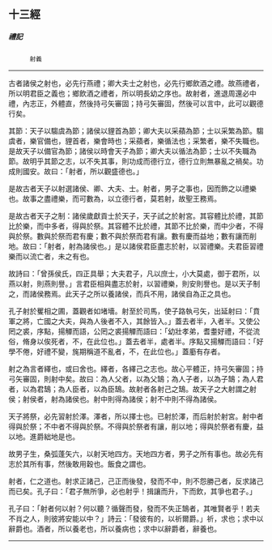 

## 十三經

##### 禮記
　　　`射義`

* * *

古者諸侯之射也，必先行燕禮；卿大夫士之射也，必先行鄉飲酒之禮。故燕禮者，所以明君臣之義也；鄉飲酒之禮者，所以明長幼之序也。故射者，進退周還必中禮，內志正，外體直，然後持弓矢審固；持弓矢審固，然後可以言中，此可以觀德行矣。

其節：天子以騶虞為節；諸侯以貍首為節；卿大夫以采蘋為節；士以采繁為節。騶虞者，樂官備也，貍首者，樂會時也；采蘋者，樂循法也；采繁者，樂不失職也。是故天子以備官為節；諸侯以時會天子為節；卿大夫以循法為節；士以不失職為節。故明乎其節之志，以不失其事，則功成而德行立，德行立則無暴亂之禍矣。功成則國安。故曰：「射者，所以觀盛德也。」

是故古者天子以射選諸侯、卿、大夫、士。射者，男子之事也，因而飾之以禮樂也。故事之盡禮樂，而可數為，以立德行者，莫若射，故聖王務焉。

是故古者天子之制：諸侯歲獻貢士於天子，天子試之於射宮。其容體比於禮，其節比於樂，而中多者，得與於祭。其容體不比於禮，其節不比於樂，而中少者，不得與於祭。數與於祭而君有慶；數不與於祭而君有讓。數有慶而益地；數有讓而削地。故曰：「射者，射為諸侯也。」是以諸侯君臣盡志於射，以習禮樂。夫君臣習禮樂而以流亡者，未之有也。

故詩曰：「曾孫侯氏，四正具舉；大夫君子，凡以庶士，小大莫處，御于君所，以燕以射，則燕則譽。」言君臣相與盡志於射，以習禮樂，則安則譽也。是以天子制之，而諸侯務焉。此天子之所以養諸侯，而兵不用，諸侯自為正之具也。

孔子射於矍相之圃，蓋觀者如堵墻。射至於司馬，使子路執弓矢，出延射曰：「賁軍之將，亡國之大夫，與為人後者不入，其餘皆入。」蓋去者半，入者半。又使公罔之裘，序點，揚觶而語，公罔之裘揚觶而語曰：「幼壯孝弟，耆耋好禮，不從流俗，脩身以俟死者，不，在此位也。」蓋去者半，處者半。序點又揚觶而語曰：「好學不倦，好禮不變，旄期稱道不亂者，不，在此位也。」蓋㢙有存者。

射之為言者繹也，或曰舍也。繹者，各繹己之志也。故心平體正，持弓矢審固；持弓矢審固，則射中矣。故曰：為人父者，以為父鵠；為人子者，以為子鵠；為人君者，以為君鵠；為人臣者，以為臣鵠。故射者各射己之鵠。故天子之大射謂之射侯；射侯者，射為諸侯也。射中則得為諸侯；射不中則不得為諸侯。

天子將祭，必先習射於澤。澤者，所以擇士也。已射於澤，而后射於射宮。射中者得與於祭；不中者不得與於祭。不得與於祭者有讓，削以地；得與於祭者有慶，益以地。進爵絀地是也。

故男子生，桑弧蓬矢六，以射天地四方。天地四方者，男子之所有事也。故必先有志於其所有事，然後敢用穀也。飯食之謂也。

射者，仁之道也。射求正諸己，己正而後發，發而不中，則不怨勝己者，反求諸己而已矣。孔子曰：「君子無所爭，必也射乎！揖讓而升，下而飲，其爭也君子。」

孔子曰：「射者何以射？何以聽？循聲而發，發而不失正鵠者，其唯賢者乎！若夫不肖之人，則彼將安能以中？」詩云：「發彼有的，以祈爾爵。」祈，求也；求中以辭爵也。酒者，所以養老也，所以養病也；求中以辭爵者，辭養也。

* * *


